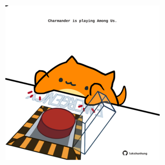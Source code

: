 <!-- built at 17/10/2021, 21:01:58 UTC -->
<p align="center">
  <img width="500" height="500" src="./ReadmeImage.svg">
</p>

